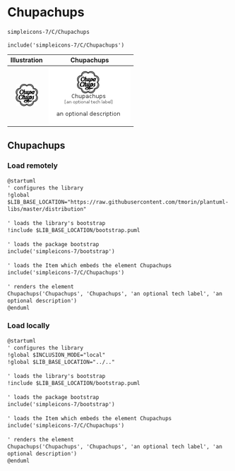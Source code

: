 # Chupachups


```text
simpleicons-7/C/Chupachups
```

```text
include('simpleicons-7/C/Chupachups')
```



| Illustration | Chupachups |
| :---: | :---: |
| ![illustration for Illustration](../../simpleicons-7/C/Chupachups.png) | ![illustration for Chupachups](../../simpleicons-7/C/Chupachups.Local.png) |




## Chupachups

### Load remotely
```plantuml
@startuml
' configures the library
!global $LIB_BASE_LOCATION="https://raw.githubusercontent.com/tmorin/plantuml-libs/master/distribution"

' loads the library's bootstrap
!include $LIB_BASE_LOCATION/bootstrap.puml

' loads the package bootstrap
include('simpleicons-7/bootstrap')

' loads the Item which embeds the element Chupachups
include('simpleicons-7/C/Chupachups')

' renders the element
Chupachups('Chupachups', 'Chupachups', 'an optional tech label', 'an optional description')
@enduml
```

### Load locally
```plantuml
@startuml
' configures the library
!global $INCLUSION_MODE="local"
!global $LIB_BASE_LOCATION="../.."

' loads the library's bootstrap
!include $LIB_BASE_LOCATION/bootstrap.puml

' loads the package bootstrap
include('simpleicons-7/bootstrap')

' loads the Item which embeds the element Chupachups
include('simpleicons-7/C/Chupachups')

' renders the element
Chupachups('Chupachups', 'Chupachups', 'an optional tech label', 'an optional description')
@enduml
```

